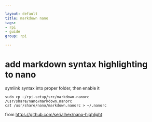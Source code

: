 ```yaml
---

layout: default
title: markdown nano
tags: 
- rpi 
- guide
group: rpi

---
```



# add markdown syntax highlighting to nano

symlink syntax into proper folder, then enable it

	sudo cp ~/rpi-setup/src/markdown.nanorc /usr/share/nano/markdown.nanorc
	cat /usr/share/nano/markdown.nanorc > ~/.nanorc

from https://github.com/serialhex/nano-highlight